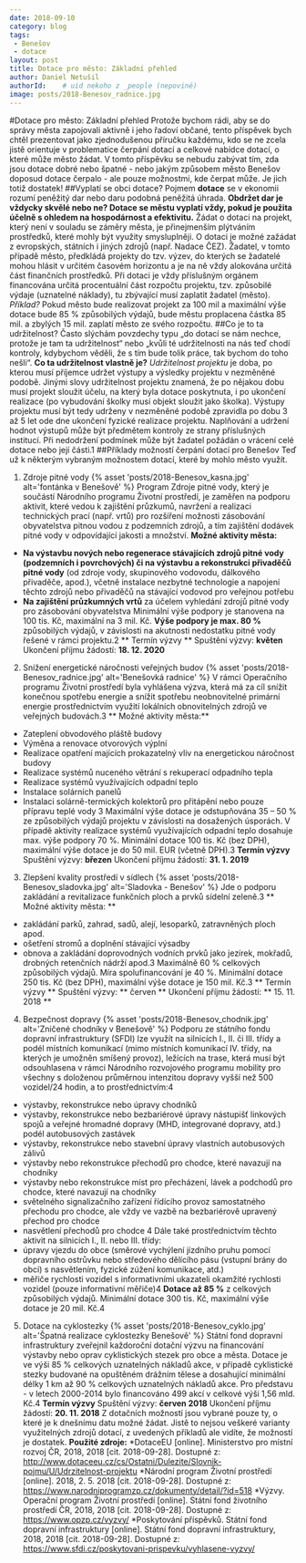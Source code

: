 ```yaml
---
date: 2018-09-10
category: blog
tags:
 - Benešov 
 - dotace
layout: post
title: Dotace pro město: Základní přehled
author: Daniel Netušil
authorId:    # uid nekoho z _people (nepoviné)
image: posts/2018-Benesov_radnice.jpg
---
```

#Dotace pro město: Základní přehled
Protože bychom rádi, aby se do správy města zapojovali aktivně i jeho řadoví občané, tento příspěvek bych chtěl prezentovat jako zjednodušenou příručku každému, kdo se ne zcela jistě orientuje v problematice čerpání dotací a celkové nabídce dotací, o které může město žádat.
V tomto příspěvku se nebudu zabývat tím, zda jsou dotace dobré nebo špatné - nebo jakým způsobem město Benešov doposud dotace čerpalo - ale pouze možnostmi, kde čerpat může. Je jich totiž dostatek!
##Vyplatí se obci dotace?
Pojmem **dotace** se v ekonomii rozumí peněžitý dar nebo daru podobná peněžitá úhrada. **Obdržet dar je vždycky skvělé nebo ne? Dotace se městu vyplatí vždy, pokud je použita účelně s ohledem na hospodárnost a efektivitu.** Žádat o dotaci na projekt, který není v souladu se záměry města, je přinejmenším plýtváním prostředků, které mohly být využity smysluplněji. O dotaci je možné zažádat z evropských, státních i jiných zdrojů (např. Nadace ČEZ). Žadatel, v tomto případě město, předkládá projekty do tzv. výzev, do kterých se žadatelé mohou hlásit v určitém časovém horizontu a je na ně vždy alokována určitá část finančních prostředků. Při dotaci je vždy příslušným orgánem financována určitá procentuální část rozpočtu projektu, tzv. způsobilé výdaje (uznatelné náklady), tu zbývající musí zaplatit žadatel (město). 
*Příklad?* Pokud město bude realizovat projekt za 100 mil a maximální výše dotace bude 85 % způsobilých výdajů, bude městu proplacena částka 85 mil. a zbylých 15 mil. zaplatí město ze svého rozpočtu.
##Co je to ta udržitelnost?
Často slýchám povzdechy typu „do dotací se nám nechce, protože je tam ta udržitelnost“ nebo „kvůli té udržitelnosti na nás teď chodí kontroly, kdybychom věděli, že s tím bude tolik práce, tak bychom do toho nešli“.
**Co ta udržitelnost vlastně je?** *Udržitelnost projektu* je doba, po kterou musí příjemce udržet výstupy a výsledky projektu v nezměněné podobě. Jinými slovy udržitelnost projektu znamená, že po nějakou dobu musí projekt sloužit účelu, na který byla dotace poskytnuta, i po ukončení realizace (po vybudování školky musí objekt sloužit jako školka). Výstupy projektu musí být tedy udrženy v nezměněné podobě zpravidla po dobu 3 až 5 let ode dne ukončení fyzické realizace projektu.  Naplňování a udržení hodnot výstupů může být předmětem kontroly ze strany příslušných institucí. Při nedodržení podmínek může být žadatel požádán o vrácení celé dotace nebo její části.1
##Příklady možností čerpání dotací pro Benešov
Teď už k některým vybraným možnostem dotací, které by mohlo město využít.
1. Zdroje pitné vody
{% asset 'posts/2018-Benesov_kasna.jpg' alt='fontánka v Benešově' %}
Program Zdroje pitné vody, který je součástí Národního programu Životní prostředí, je zaměřen na podporu aktivit, které vedou k zajištění průzkumů, navržení a realizaci technických prací (např. vrtů) pro rozšíření možnosti zásobování obyvatelstva pitnou vodou z podzemních zdrojů, a tím zajištění dodávek pitné vody v odpovídající jakosti a množství.
**Možné aktivity města:**
* **Na výstavbu nových nebo regenerace stávajících zdrojů pitné vody (podzemních i povrchových) či na výstavbu a rekonstrukci přivaděčů pitné vody** (od zdroje vody, skupinového vodovodu, dálkového přivaděče, apod.), včetně instalace nezbytné technologie a napojení těchto zdrojů nebo přivaděčů na stávající vodovod pro veřejnou potřebu
* **Na zajištění průzkumných vrtů** za účelem vyhledání zdrojů pitné vody pro zásobování obyvatelstva 
Minimální výše podpory je stanovena na 100 tis. Kč, maximální na 3 mil. Kč. **Výše podpory je max. 80 %** způsobilých výdajů, v závislosti na akutnosti nedostatku pitné vody řešené v rámci projektu.2
** Termín výzvy **
Spuštění výzvy: **květen**
Ukončení příjmu žádostí: **18. 12. 2020**
2. Snížení energetické náročnosti veřejných budov
{% asset 'posts/2018-Benesov_radnice.jpg' alt='Benešovká radnice' %}
V rámci Operačního programu Životní prostředí byla vyhlášena výzva, která má za cíl snížit konečnou spotřebu energie a snížit spotřebu neobnovitelné primární energie prostřednictvím využití lokálních obnovitelných zdrojů ve veřejných budovách.3
** Možné aktivity města:**
* Zateplení obvodového pláště budovy
* Výměna a renovace otvorových výplní
* Realizace opatření majících prokazatelný vliv na energetickou náročnost budovy
* Realizace systémů nuceného větrání s rekuperací odpadního tepla
* Realizace systémů využívajících odpadní teplo
* Instalace solárních panelů
* Instalaci solárně-termických kolektorů pro přitápění nebo pouze přípravu teplé vody 3
Maximální výše dotace je odstupňována 35 – 50 % ze způsobilých výdajů projektu v závislosti na dosažených úsporách. V případě aktivity realizace systémů využívajících odpadní teplo dosahuje max. výše podpory 70 %. Minimální dotace 100 tis. Kč (bez DPH), maximální výše dotace je do 50 mil. EUR (včetně DPH).3
**Termín výzvy**
Spuštění výzvy: **březen**
Ukončení příjmu žádostí: **31. 1. 2019**
3. Zlepšení kvality prostředí v sídlech
{% asset 'posts/2018-Benesov_sladovka.jpg' alt='Sladovka - Benešov' %}
Jde o podporu zakládání a revitalizace funkčních ploch a prvků sídelní zeleně.3
** Možné aktivity města: **
* zakládání parků, zahrad, sadů, alejí, lesoparků, zatravněných ploch apod.
* ošetření stromů a doplnění stávající výsadby
* obnova a zakládání doprovodných vodních prvků jako jezírek, mokřadů, drobných retenčních nádrží apod.3
Maximálně 60 % celkových způsobilých výdajů. Míra spolufinancování je 40 %. Minimální dotace 250 tis. Kč (bez DPH), maximální výše dotace je 150 mil. Kč.3
 ** Termín výzvy ** 
Spuštění výzvy: ** červen **
Ukončení příjmu žádostí: ** 15. 11. 2018 **
 4. Bezpečnost dopravy
{% asset 'posts/2018-Benesov_chodnik.jpg' alt='Zničené chodníky v Benešově' %}
Podporu ze státního fondu dopravní infrastruktury (SFDI) lze využít na silnicích I., II. či III. třídy a podél místních komunikací (mimo místních komunikací IV. třídy, na kterých je umožněn smíšený provoz), ležících na trase, která musí být odsouhlasena v rámci Národního rozvojového programu mobility pro všechny s doloženou průměrnou intenzitou dopravy vyšší než 500 vozidel/24 hodin, a to prostřednictvím:4
* výstavby, rekonstrukce nebo úpravy chodníků
* výstavby, rekonstrukce nebo bezbariérové úpravy nástupišť linkových spojů a veřejné hromadné dopravy (MHD, integrované dopravy, atd.) podél autobusových zastávek 
* výstavby, rekonstrukce nebo stavební úpravy vlastních autobusových zálivů
* výstavby nebo rekonstrukce přechodů pro chodce, které navazují na chodníky  
* výstavby nebo rekonstrukce míst pro přecházení, lávek a podchodů pro chodce, které navazují na chodníky
* světelného signalizačního zařízení řídícího provoz samostatného přechodu pro chodce, ale vždy ve vazbě na bezbariérově upravený přechod pro chodce 
* nasvětlení přechodů pro chodce 4
Dále také prostřednictvím těchto aktivit na silnicích I., II. nebo III. třídy:
* úpravy vjezdu do obce (směrové vychýlení jízdního pruhu pomocí dopravního ostrůvku nebo středového dělícího pásu (vstupní brány do obcí) s nasvětlením, fyzické zúžení komunikace, atd.)
* měřiče rychlosti vozidel s informativními ukazateli okamžité rychlosti vozidel (pouze informativní měřiče)4
**Dotace až 85 %** z celkových způsobilých výdajů. Minimální dotace 300 tis. Kč, maximální výše dotace je 20 mil. Kč.4
5. Dotace na cyklostezky
{% asset 'posts/2018-Benesov_cyklo.jpg' alt='Špatná realizace cyklostezky  Benešově' %}
Státní fond dopravní infrastruktury zveřejnil každoroční dotační výzvu na financování výstavby nebo oprav cyklistických stezek pro obce a města. Dotace je ve výši 85 % celkových uznatelných nákladů akce, v případě cyklistické stezky budované na opuštěném drážním tělese a dosahující minimální délky 1 km až 90 % celkových uznatelných nákladů akce. Pro představu - v letech 2000-2014 bylo financováno 499 akcí v celkové výši 1,56 mld. Kč.4
**Termín výzvy**
Spuštění výzvy: **červen 2018**
Ukončení příjmu žádostí: **20. 11. 2018**
Z dotačních možností jsou vybrané pouze ty, o které je k dnešnímu datu možné žádat. Jistě to nejsou veškeré varianty využitelných zdrojů dotací, z uvedených příkladů ale vidíte, že možností je dostatek.
**Použité zdroje:**
*DotaceEU [online]. Ministerstvo pro místní rozvoj ČR, 2018, 2018 [cit. 2018-09-28]. Dostupné z: http://www.dotaceeu.cz/cs/Ostatni/Dulezite/Slovnik-pojmu/U/Udrzitelnost-projektu
*Národní program Životní prostředí [online]. 2018, 2. 5. 2018 [cit. 2018-09-28]. Dostupné z: https://www.narodniprogramzp.cz/dokumenty/detail/?id=518
*Výzvy. Operační program Životní prostředí [online]. Státní fond životního prostředí ČR, 2018, 2018 [cit. 2018-09-28]. Dostupné z: https://www.opzp.cz/vyzvy/
*Poskytování příspěvků. Státní fond dopravní infrastruktury [online]. Státní fond dopravní infrastruktury, 2018, 2018 [cit. 2018-09-28]. Dostupné z: https://www.sfdi.cz/poskytovani-prispevku/vyhlasene-vyzvy/
